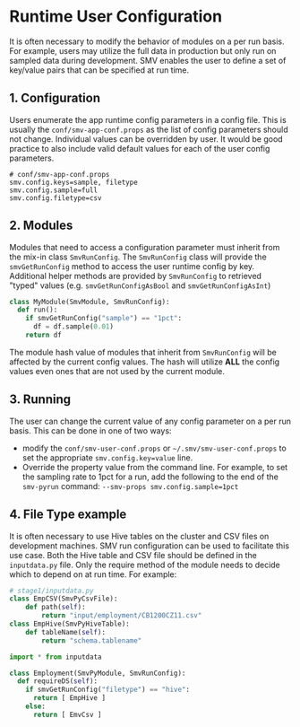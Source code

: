 # Runtime User Configuration

It is often necessary to modify the behavior of modules on a per run basis.  For example, users may utilize the full data in production but only run on sampled data during development.  SMV enables the user to define a set of key/value pairs that can be specified at run time.

## 1. Configuration
Users enumerate the app runtime config parameters in a config file.  This is usually the `conf/smv-app-conf.props` as the list of config parameters should not change.  Individual values can be overridden by user.  It would be good practice to also include valid default values for each of the user config parameters.

```
# conf/smv-app-conf.props
smv.config.keys=sample, filetype
smv.config.sample=full
smv.config.filetype=csv
```

## 2. Modules
Modules that need to access a configuration parameter must inherit from the mix-in class `SmvRunConfig`.  The `SmvRunConfig` class will provide the `smvGetRunConfig` method to access the user runtime config by key.  Additional helper methods are provided by `SmvRunConfig` to retrieved "typed" values (e.g. `smvGetRunConfigAsBool` and `smvGetRunConfigAsInt`)

```python
class MyModule(SmvModule, SmvRunConfig):
  def run():
    if smvGetRunConfig("sample") == "1pct":
      df = df.sample(0.01)
    return df
```

The module hash value of modules that inherit from `SmvRunConfig` will be affected by the current config values.  The hash will utilize **ALL** the config values even ones that are not used by the current module.

## 3. Running
The user can change the current value of any config parameter on a per run basis.  This can be done in one of two ways:
* modify the `conf/smv-user-conf.props` or `~/.smv/smv-user-conf.props` to set the appropriate `smv.config.key=value` line.
* Override the property value from the command line.  For example, to set the sampling rate to 1pct for a run, add the following to the end of the `smv-pyrun` command: `--smv-props smv.config.sample=1pct`

## 4. File Type example
It is often necessary to use Hive tables on the cluster and CSV files on development machines.  SMV run configuration can be used to facilitate this use case.  Both the Hive table and CSV file should be defined in the `inputdata.py` file.  Only the require method of the module needs to decide which to depend on at run time.  For example:
```python
# stage1/inputdata.py
class EmpCSV(SmvPyCsvFile):
    def path(self):
        return "input/employment/CB1200CZ11.csv"
class EmpHive(SmvPyHiveTable):
    def tableName(self):
        return "schema.tablename"
```

```python
import * from inputdata

class Employment(SmvPyModule, SmvRunConfig):
  def requireDS(self):
    if smvGetRunConfig("filetype") == "hive":
      return [ EmpHive ]
    else:
      return [ EmvCsv ]
```
